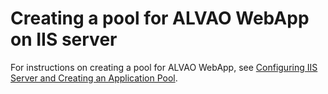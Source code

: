 # Creating a pool for ALVAO WebApp on IIS server
      
For instructions on creating a pool for ALVAO WebApp, see [Configuring IIS Server and Creating an Application Pool](../../../alvao-asset-management/implementation/installation/own-iis-apppool#fond).
